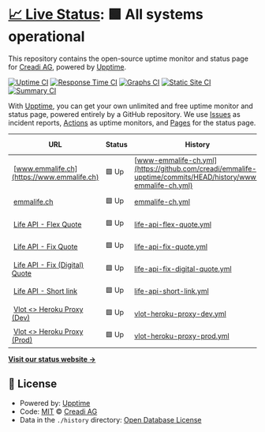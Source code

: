 # [📈 Live Status](https://creadi.github.io/emmalife-upptime): <!--live status--> **🟩 All systems operational**

This repository contains the open-source uptime monitor and status page for [Creadi AG](https://www.creadi.ch), powered by [Upptime](https://github.com/upptime/upptime).

[![Uptime CI](https://github.com/creadi/emmalife-upptime/workflows/Uptime%20CI/badge.svg)](https://github.com/upptime/upptime/actions?query=workflow%3A%22Uptime+CI%22)
[![Response Time CI](https://github.com/creadi/emmalife-upptime/workflows/Response%20Time%20CI/badge.svg)](https://github.com/upptime/upptime/actions?query=workflow%3A%22Response+Time+CI%22)
[![Graphs CI](https://github.com/creadi/emmalife-upptime/workflows/Graphs%20CI/badge.svg)](https://github.com/upptime/upptime/actions?query=workflow%3A%22Graphs+CI%22)
[![Static Site CI](https://github.com/creadi/emmalife-upptime/workflows/Static%20Site%20CI/badge.svg)](https://github.com/upptime/upptime/actions?query=workflow%3A%22Static+Site+CI%22)
[![Summary CI](https://github.com/creadi/emmalife-upptime/workflows/Summary%20CI/badge.svg)](https://github.com/upptime/upptime/actions?query=workflow%3A%22Summary+CI%22)

With [Upptime](https://upptime.js.org), you can get your own unlimited and free uptime monitor and status page, powered entirely by a GitHub repository. We use [Issues](https://github.com/creadi/emmalife-upptime/issues) as incident reports, [Actions](https://github.com/creadi/emmalife-upptime/actions) as uptime monitors, and [Pages](https://creadi.github.io/emmalife-upptime) for the status page.

<!--start: status pages-->
<!-- This summary is generated by Upptime (https://github.com/upptime/upptime) -->
<!-- Do not edit this manually, your changes will be overwritten -->
<!-- prettier-ignore -->
| URL | Status | History | Response Time | Uptime |
| --- | ------ | ------- | ------------- | ------ |
| <img alt="" src="https://www.emmalife.ch/favicon.ico" height="13"> [www.emmalife.ch](https://www.emmalife.ch) | 🟩 Up | [www-emmalife-ch.yml](https://github.com/creadi/emmalife-upptime/commits/HEAD/history/www-emmalife-ch.yml) | <details><summary><img alt="Response time graph" src="./graphs/www-emmalife-ch/response-time-week.png" height="20"> 295ms</summary><br><a href="https://creadi.github.io/emmalife-upptime/history/www-emmalife-ch"><img alt="Response time 326" src="https://img.shields.io/endpoint?url=https%3A%2F%2Fraw.githubusercontent.com%2Fcreadi%2Femmalife-upptime%2FHEAD%2Fapi%2Fwww-emmalife-ch%2Fresponse-time.json"></a><br><a href="https://creadi.github.io/emmalife-upptime/history/www-emmalife-ch"><img alt="24-hour response time 302" src="https://img.shields.io/endpoint?url=https%3A%2F%2Fraw.githubusercontent.com%2Fcreadi%2Femmalife-upptime%2FHEAD%2Fapi%2Fwww-emmalife-ch%2Fresponse-time-day.json"></a><br><a href="https://creadi.github.io/emmalife-upptime/history/www-emmalife-ch"><img alt="7-day response time 295" src="https://img.shields.io/endpoint?url=https%3A%2F%2Fraw.githubusercontent.com%2Fcreadi%2Femmalife-upptime%2FHEAD%2Fapi%2Fwww-emmalife-ch%2Fresponse-time-week.json"></a><br><a href="https://creadi.github.io/emmalife-upptime/history/www-emmalife-ch"><img alt="30-day response time 334" src="https://img.shields.io/endpoint?url=https%3A%2F%2Fraw.githubusercontent.com%2Fcreadi%2Femmalife-upptime%2FHEAD%2Fapi%2Fwww-emmalife-ch%2Fresponse-time-month.json"></a><br><a href="https://creadi.github.io/emmalife-upptime/history/www-emmalife-ch"><img alt="1-year response time 327" src="https://img.shields.io/endpoint?url=https%3A%2F%2Fraw.githubusercontent.com%2Fcreadi%2Femmalife-upptime%2FHEAD%2Fapi%2Fwww-emmalife-ch%2Fresponse-time-year.json"></a></details> | <details><summary><a href="https://creadi.github.io/emmalife-upptime/history/www-emmalife-ch">100.00%</a></summary><a href="https://creadi.github.io/emmalife-upptime/history/www-emmalife-ch"><img alt="All-time uptime 100.00%" src="https://img.shields.io/endpoint?url=https%3A%2F%2Fraw.githubusercontent.com%2Fcreadi%2Femmalife-upptime%2FHEAD%2Fapi%2Fwww-emmalife-ch%2Fuptime.json"></a><br><a href="https://creadi.github.io/emmalife-upptime/history/www-emmalife-ch"><img alt="24-hour uptime 100.00%" src="https://img.shields.io/endpoint?url=https%3A%2F%2Fraw.githubusercontent.com%2Fcreadi%2Femmalife-upptime%2FHEAD%2Fapi%2Fwww-emmalife-ch%2Fuptime-day.json"></a><br><a href="https://creadi.github.io/emmalife-upptime/history/www-emmalife-ch"><img alt="7-day uptime 100.00%" src="https://img.shields.io/endpoint?url=https%3A%2F%2Fraw.githubusercontent.com%2Fcreadi%2Femmalife-upptime%2FHEAD%2Fapi%2Fwww-emmalife-ch%2Fuptime-week.json"></a><br><a href="https://creadi.github.io/emmalife-upptime/history/www-emmalife-ch"><img alt="30-day uptime 100.00%" src="https://img.shields.io/endpoint?url=https%3A%2F%2Fraw.githubusercontent.com%2Fcreadi%2Femmalife-upptime%2FHEAD%2Fapi%2Fwww-emmalife-ch%2Fuptime-month.json"></a><br><a href="https://creadi.github.io/emmalife-upptime/history/www-emmalife-ch"><img alt="1-year uptime 100.00%" src="https://img.shields.io/endpoint?url=https%3A%2F%2Fraw.githubusercontent.com%2Fcreadi%2Femmalife-upptime%2FHEAD%2Fapi%2Fwww-emmalife-ch%2Fuptime-year.json"></a></details>
| <img alt="" src="https://www.emmalife.ch/favicon.ico" height="13"> [emmalife.ch](https://emmalife.ch) | 🟩 Up | [emmalife-ch.yml](https://github.com/creadi/emmalife-upptime/commits/HEAD/history/emmalife-ch.yml) | <details><summary><img alt="Response time graph" src="./graphs/emmalife-ch/response-time-week.png" height="20"> 273ms</summary><br><a href="https://creadi.github.io/emmalife-upptime/history/emmalife-ch"><img alt="Response time 291" src="https://img.shields.io/endpoint?url=https%3A%2F%2Fraw.githubusercontent.com%2Fcreadi%2Femmalife-upptime%2FHEAD%2Fapi%2Femmalife-ch%2Fresponse-time.json"></a><br><a href="https://creadi.github.io/emmalife-upptime/history/emmalife-ch"><img alt="24-hour response time 229" src="https://img.shields.io/endpoint?url=https%3A%2F%2Fraw.githubusercontent.com%2Fcreadi%2Femmalife-upptime%2FHEAD%2Fapi%2Femmalife-ch%2Fresponse-time-day.json"></a><br><a href="https://creadi.github.io/emmalife-upptime/history/emmalife-ch"><img alt="7-day response time 273" src="https://img.shields.io/endpoint?url=https%3A%2F%2Fraw.githubusercontent.com%2Fcreadi%2Femmalife-upptime%2FHEAD%2Fapi%2Femmalife-ch%2Fresponse-time-week.json"></a><br><a href="https://creadi.github.io/emmalife-upptime/history/emmalife-ch"><img alt="30-day response time 302" src="https://img.shields.io/endpoint?url=https%3A%2F%2Fraw.githubusercontent.com%2Fcreadi%2Femmalife-upptime%2FHEAD%2Fapi%2Femmalife-ch%2Fresponse-time-month.json"></a><br><a href="https://creadi.github.io/emmalife-upptime/history/emmalife-ch"><img alt="1-year response time 312" src="https://img.shields.io/endpoint?url=https%3A%2F%2Fraw.githubusercontent.com%2Fcreadi%2Femmalife-upptime%2FHEAD%2Fapi%2Femmalife-ch%2Fresponse-time-year.json"></a></details> | <details><summary><a href="https://creadi.github.io/emmalife-upptime/history/emmalife-ch">100.00%</a></summary><a href="https://creadi.github.io/emmalife-upptime/history/emmalife-ch"><img alt="All-time uptime 100.00%" src="https://img.shields.io/endpoint?url=https%3A%2F%2Fraw.githubusercontent.com%2Fcreadi%2Femmalife-upptime%2FHEAD%2Fapi%2Femmalife-ch%2Fuptime.json"></a><br><a href="https://creadi.github.io/emmalife-upptime/history/emmalife-ch"><img alt="24-hour uptime 100.00%" src="https://img.shields.io/endpoint?url=https%3A%2F%2Fraw.githubusercontent.com%2Fcreadi%2Femmalife-upptime%2FHEAD%2Fapi%2Femmalife-ch%2Fuptime-day.json"></a><br><a href="https://creadi.github.io/emmalife-upptime/history/emmalife-ch"><img alt="7-day uptime 100.00%" src="https://img.shields.io/endpoint?url=https%3A%2F%2Fraw.githubusercontent.com%2Fcreadi%2Femmalife-upptime%2FHEAD%2Fapi%2Femmalife-ch%2Fuptime-week.json"></a><br><a href="https://creadi.github.io/emmalife-upptime/history/emmalife-ch"><img alt="30-day uptime 100.00%" src="https://img.shields.io/endpoint?url=https%3A%2F%2Fraw.githubusercontent.com%2Fcreadi%2Femmalife-upptime%2FHEAD%2Fapi%2Femmalife-ch%2Fuptime-month.json"></a><br><a href="https://creadi.github.io/emmalife-upptime/history/emmalife-ch"><img alt="1-year uptime 100.00%" src="https://img.shields.io/endpoint?url=https%3A%2F%2Fraw.githubusercontent.com%2Fcreadi%2Femmalife-upptime%2FHEAD%2Fapi%2Femmalife-ch%2Fuptime-year.json"></a></details>
| <img alt="" src="https://www.emmalife.ch/favicon.ico" height="13"> [Life API - Flex Quote](https://dev.api.emmalife.ch/products/FxUf8OlzM/quotes) | 🟩 Up | [life-api-flex-quote.yml](https://github.com/creadi/emmalife-upptime/commits/HEAD/history/life-api-flex-quote.yml) | <details><summary><img alt="Response time graph" src="./graphs/life-api-flex-quote/response-time-week.png" height="20"> 574ms</summary><br><a href="https://creadi.github.io/emmalife-upptime/history/life-api-flex-quote"><img alt="Response time 538" src="https://img.shields.io/endpoint?url=https%3A%2F%2Fraw.githubusercontent.com%2Fcreadi%2Femmalife-upptime%2FHEAD%2Fapi%2Flife-api-flex-quote%2Fresponse-time.json"></a><br><a href="https://creadi.github.io/emmalife-upptime/history/life-api-flex-quote"><img alt="24-hour response time 707" src="https://img.shields.io/endpoint?url=https%3A%2F%2Fraw.githubusercontent.com%2Fcreadi%2Femmalife-upptime%2FHEAD%2Fapi%2Flife-api-flex-quote%2Fresponse-time-day.json"></a><br><a href="https://creadi.github.io/emmalife-upptime/history/life-api-flex-quote"><img alt="7-day response time 574" src="https://img.shields.io/endpoint?url=https%3A%2F%2Fraw.githubusercontent.com%2Fcreadi%2Femmalife-upptime%2FHEAD%2Fapi%2Flife-api-flex-quote%2Fresponse-time-week.json"></a><br><a href="https://creadi.github.io/emmalife-upptime/history/life-api-flex-quote"><img alt="30-day response time 541" src="https://img.shields.io/endpoint?url=https%3A%2F%2Fraw.githubusercontent.com%2Fcreadi%2Femmalife-upptime%2FHEAD%2Fapi%2Flife-api-flex-quote%2Fresponse-time-month.json"></a><br><a href="https://creadi.github.io/emmalife-upptime/history/life-api-flex-quote"><img alt="1-year response time 538" src="https://img.shields.io/endpoint?url=https%3A%2F%2Fraw.githubusercontent.com%2Fcreadi%2Femmalife-upptime%2FHEAD%2Fapi%2Flife-api-flex-quote%2Fresponse-time-year.json"></a></details> | <details><summary><a href="https://creadi.github.io/emmalife-upptime/history/life-api-flex-quote">100.00%</a></summary><a href="https://creadi.github.io/emmalife-upptime/history/life-api-flex-quote"><img alt="All-time uptime 100.00%" src="https://img.shields.io/endpoint?url=https%3A%2F%2Fraw.githubusercontent.com%2Fcreadi%2Femmalife-upptime%2FHEAD%2Fapi%2Flife-api-flex-quote%2Fuptime.json"></a><br><a href="https://creadi.github.io/emmalife-upptime/history/life-api-flex-quote"><img alt="24-hour uptime 100.00%" src="https://img.shields.io/endpoint?url=https%3A%2F%2Fraw.githubusercontent.com%2Fcreadi%2Femmalife-upptime%2FHEAD%2Fapi%2Flife-api-flex-quote%2Fuptime-day.json"></a><br><a href="https://creadi.github.io/emmalife-upptime/history/life-api-flex-quote"><img alt="7-day uptime 100.00%" src="https://img.shields.io/endpoint?url=https%3A%2F%2Fraw.githubusercontent.com%2Fcreadi%2Femmalife-upptime%2FHEAD%2Fapi%2Flife-api-flex-quote%2Fuptime-week.json"></a><br><a href="https://creadi.github.io/emmalife-upptime/history/life-api-flex-quote"><img alt="30-day uptime 100.00%" src="https://img.shields.io/endpoint?url=https%3A%2F%2Fraw.githubusercontent.com%2Fcreadi%2Femmalife-upptime%2FHEAD%2Fapi%2Flife-api-flex-quote%2Fuptime-month.json"></a><br><a href="https://creadi.github.io/emmalife-upptime/history/life-api-flex-quote"><img alt="1-year uptime 100.00%" src="https://img.shields.io/endpoint?url=https%3A%2F%2Fraw.githubusercontent.com%2Fcreadi%2Femmalife-upptime%2FHEAD%2Fapi%2Flife-api-flex-quote%2Fuptime-year.json"></a></details>
| <img alt="" src="https://www.emmalife.ch/favicon.ico" height="13"> [Life API - Fix Quote](https://dev.api.emmalife.ch/products/FxUf8OlzM/quotes) | 🟩 Up | [life-api-fix-quote.yml](https://github.com/creadi/emmalife-upptime/commits/HEAD/history/life-api-fix-quote.yml) | <details><summary><img alt="Response time graph" src="./graphs/life-api-fix-quote/response-time-week.png" height="20"> 137ms</summary><br><a href="https://creadi.github.io/emmalife-upptime/history/life-api-fix-quote"><img alt="Response time 129" src="https://img.shields.io/endpoint?url=https%3A%2F%2Fraw.githubusercontent.com%2Fcreadi%2Femmalife-upptime%2FHEAD%2Fapi%2Flife-api-fix-quote%2Fresponse-time.json"></a><br><a href="https://creadi.github.io/emmalife-upptime/history/life-api-fix-quote"><img alt="24-hour response time 161" src="https://img.shields.io/endpoint?url=https%3A%2F%2Fraw.githubusercontent.com%2Fcreadi%2Femmalife-upptime%2FHEAD%2Fapi%2Flife-api-fix-quote%2Fresponse-time-day.json"></a><br><a href="https://creadi.github.io/emmalife-upptime/history/life-api-fix-quote"><img alt="7-day response time 137" src="https://img.shields.io/endpoint?url=https%3A%2F%2Fraw.githubusercontent.com%2Fcreadi%2Femmalife-upptime%2FHEAD%2Fapi%2Flife-api-fix-quote%2Fresponse-time-week.json"></a><br><a href="https://creadi.github.io/emmalife-upptime/history/life-api-fix-quote"><img alt="30-day response time 131" src="https://img.shields.io/endpoint?url=https%3A%2F%2Fraw.githubusercontent.com%2Fcreadi%2Femmalife-upptime%2FHEAD%2Fapi%2Flife-api-fix-quote%2Fresponse-time-month.json"></a><br><a href="https://creadi.github.io/emmalife-upptime/history/life-api-fix-quote"><img alt="1-year response time 129" src="https://img.shields.io/endpoint?url=https%3A%2F%2Fraw.githubusercontent.com%2Fcreadi%2Femmalife-upptime%2FHEAD%2Fapi%2Flife-api-fix-quote%2Fresponse-time-year.json"></a></details> | <details><summary><a href="https://creadi.github.io/emmalife-upptime/history/life-api-fix-quote">100.00%</a></summary><a href="https://creadi.github.io/emmalife-upptime/history/life-api-fix-quote"><img alt="All-time uptime 100.00%" src="https://img.shields.io/endpoint?url=https%3A%2F%2Fraw.githubusercontent.com%2Fcreadi%2Femmalife-upptime%2FHEAD%2Fapi%2Flife-api-fix-quote%2Fuptime.json"></a><br><a href="https://creadi.github.io/emmalife-upptime/history/life-api-fix-quote"><img alt="24-hour uptime 100.00%" src="https://img.shields.io/endpoint?url=https%3A%2F%2Fraw.githubusercontent.com%2Fcreadi%2Femmalife-upptime%2FHEAD%2Fapi%2Flife-api-fix-quote%2Fuptime-day.json"></a><br><a href="https://creadi.github.io/emmalife-upptime/history/life-api-fix-quote"><img alt="7-day uptime 100.00%" src="https://img.shields.io/endpoint?url=https%3A%2F%2Fraw.githubusercontent.com%2Fcreadi%2Femmalife-upptime%2FHEAD%2Fapi%2Flife-api-fix-quote%2Fuptime-week.json"></a><br><a href="https://creadi.github.io/emmalife-upptime/history/life-api-fix-quote"><img alt="30-day uptime 100.00%" src="https://img.shields.io/endpoint?url=https%3A%2F%2Fraw.githubusercontent.com%2Fcreadi%2Femmalife-upptime%2FHEAD%2Fapi%2Flife-api-fix-quote%2Fuptime-month.json"></a><br><a href="https://creadi.github.io/emmalife-upptime/history/life-api-fix-quote"><img alt="1-year uptime 100.00%" src="https://img.shields.io/endpoint?url=https%3A%2F%2Fraw.githubusercontent.com%2Fcreadi%2Femmalife-upptime%2FHEAD%2Fapi%2Flife-api-fix-quote%2Fuptime-year.json"></a></details>
| <img alt="" src="https://www.emmalife.ch/favicon.ico" height="13"> [Life API - Fix (Digital) Quote](https://dev.api.emmalife.ch/products/NYrnfYEvk/quotes) | 🟩 Up | [life-api-fix-digital-quote.yml](https://github.com/creadi/emmalife-upptime/commits/HEAD/history/life-api-fix-digital-quote.yml) | <details><summary><img alt="Response time graph" src="./graphs/life-api-fix-digital-quote/response-time-week.png" height="20"> 394ms</summary><br><a href="https://creadi.github.io/emmalife-upptime/history/life-api-fix-digital-quote"><img alt="Response time 427" src="https://img.shields.io/endpoint?url=https%3A%2F%2Fraw.githubusercontent.com%2Fcreadi%2Femmalife-upptime%2FHEAD%2Fapi%2Flife-api-fix-digital-quote%2Fresponse-time.json"></a><br><a href="https://creadi.github.io/emmalife-upptime/history/life-api-fix-digital-quote"><img alt="24-hour response time 486" src="https://img.shields.io/endpoint?url=https%3A%2F%2Fraw.githubusercontent.com%2Fcreadi%2Femmalife-upptime%2FHEAD%2Fapi%2Flife-api-fix-digital-quote%2Fresponse-time-day.json"></a><br><a href="https://creadi.github.io/emmalife-upptime/history/life-api-fix-digital-quote"><img alt="7-day response time 394" src="https://img.shields.io/endpoint?url=https%3A%2F%2Fraw.githubusercontent.com%2Fcreadi%2Femmalife-upptime%2FHEAD%2Fapi%2Flife-api-fix-digital-quote%2Fresponse-time-week.json"></a><br><a href="https://creadi.github.io/emmalife-upptime/history/life-api-fix-digital-quote"><img alt="30-day response time 414" src="https://img.shields.io/endpoint?url=https%3A%2F%2Fraw.githubusercontent.com%2Fcreadi%2Femmalife-upptime%2FHEAD%2Fapi%2Flife-api-fix-digital-quote%2Fresponse-time-month.json"></a><br><a href="https://creadi.github.io/emmalife-upptime/history/life-api-fix-digital-quote"><img alt="1-year response time 427" src="https://img.shields.io/endpoint?url=https%3A%2F%2Fraw.githubusercontent.com%2Fcreadi%2Femmalife-upptime%2FHEAD%2Fapi%2Flife-api-fix-digital-quote%2Fresponse-time-year.json"></a></details> | <details><summary><a href="https://creadi.github.io/emmalife-upptime/history/life-api-fix-digital-quote">100.00%</a></summary><a href="https://creadi.github.io/emmalife-upptime/history/life-api-fix-digital-quote"><img alt="All-time uptime 100.00%" src="https://img.shields.io/endpoint?url=https%3A%2F%2Fraw.githubusercontent.com%2Fcreadi%2Femmalife-upptime%2FHEAD%2Fapi%2Flife-api-fix-digital-quote%2Fuptime.json"></a><br><a href="https://creadi.github.io/emmalife-upptime/history/life-api-fix-digital-quote"><img alt="24-hour uptime 100.00%" src="https://img.shields.io/endpoint?url=https%3A%2F%2Fraw.githubusercontent.com%2Fcreadi%2Femmalife-upptime%2FHEAD%2Fapi%2Flife-api-fix-digital-quote%2Fuptime-day.json"></a><br><a href="https://creadi.github.io/emmalife-upptime/history/life-api-fix-digital-quote"><img alt="7-day uptime 100.00%" src="https://img.shields.io/endpoint?url=https%3A%2F%2Fraw.githubusercontent.com%2Fcreadi%2Femmalife-upptime%2FHEAD%2Fapi%2Flife-api-fix-digital-quote%2Fuptime-week.json"></a><br><a href="https://creadi.github.io/emmalife-upptime/history/life-api-fix-digital-quote"><img alt="30-day uptime 100.00%" src="https://img.shields.io/endpoint?url=https%3A%2F%2Fraw.githubusercontent.com%2Fcreadi%2Femmalife-upptime%2FHEAD%2Fapi%2Flife-api-fix-digital-quote%2Fuptime-month.json"></a><br><a href="https://creadi.github.io/emmalife-upptime/history/life-api-fix-digital-quote"><img alt="1-year uptime 100.00%" src="https://img.shields.io/endpoint?url=https%3A%2F%2Fraw.githubusercontent.com%2Fcreadi%2Femmalife-upptime%2FHEAD%2Fapi%2Flife-api-fix-digital-quote%2Fuptime-year.json"></a></details>
| <img alt="" src="https://www.emmalife.ch/favicon.ico" height="13"> [Life API - Short link](https://api.life.creadi.ch/sl) | 🟩 Up | [life-api-short-link.yml](https://github.com/creadi/emmalife-upptime/commits/HEAD/history/life-api-short-link.yml) | <details><summary><img alt="Response time graph" src="./graphs/life-api-short-link/response-time-week.png" height="20"> 570ms</summary><br><a href="https://creadi.github.io/emmalife-upptime/history/life-api-short-link"><img alt="Response time 175" src="https://img.shields.io/endpoint?url=https%3A%2F%2Fraw.githubusercontent.com%2Fcreadi%2Femmalife-upptime%2FHEAD%2Fapi%2Flife-api-short-link%2Fresponse-time.json"></a><br><a href="https://creadi.github.io/emmalife-upptime/history/life-api-short-link"><img alt="24-hour response time 683" src="https://img.shields.io/endpoint?url=https%3A%2F%2Fraw.githubusercontent.com%2Fcreadi%2Femmalife-upptime%2FHEAD%2Fapi%2Flife-api-short-link%2Fresponse-time-day.json"></a><br><a href="https://creadi.github.io/emmalife-upptime/history/life-api-short-link"><img alt="7-day response time 570" src="https://img.shields.io/endpoint?url=https%3A%2F%2Fraw.githubusercontent.com%2Fcreadi%2Femmalife-upptime%2FHEAD%2Fapi%2Flife-api-short-link%2Fresponse-time-week.json"></a><br><a href="https://creadi.github.io/emmalife-upptime/history/life-api-short-link"><img alt="30-day response time 530" src="https://img.shields.io/endpoint?url=https%3A%2F%2Fraw.githubusercontent.com%2Fcreadi%2Femmalife-upptime%2FHEAD%2Fapi%2Flife-api-short-link%2Fresponse-time-month.json"></a><br><a href="https://creadi.github.io/emmalife-upptime/history/life-api-short-link"><img alt="1-year response time 200" src="https://img.shields.io/endpoint?url=https%3A%2F%2Fraw.githubusercontent.com%2Fcreadi%2Femmalife-upptime%2FHEAD%2Fapi%2Flife-api-short-link%2Fresponse-time-year.json"></a></details> | <details><summary><a href="https://creadi.github.io/emmalife-upptime/history/life-api-short-link">100.00%</a></summary><a href="https://creadi.github.io/emmalife-upptime/history/life-api-short-link"><img alt="All-time uptime 100.00%" src="https://img.shields.io/endpoint?url=https%3A%2F%2Fraw.githubusercontent.com%2Fcreadi%2Femmalife-upptime%2FHEAD%2Fapi%2Flife-api-short-link%2Fuptime.json"></a><br><a href="https://creadi.github.io/emmalife-upptime/history/life-api-short-link"><img alt="24-hour uptime 100.00%" src="https://img.shields.io/endpoint?url=https%3A%2F%2Fraw.githubusercontent.com%2Fcreadi%2Femmalife-upptime%2FHEAD%2Fapi%2Flife-api-short-link%2Fuptime-day.json"></a><br><a href="https://creadi.github.io/emmalife-upptime/history/life-api-short-link"><img alt="7-day uptime 100.00%" src="https://img.shields.io/endpoint?url=https%3A%2F%2Fraw.githubusercontent.com%2Fcreadi%2Femmalife-upptime%2FHEAD%2Fapi%2Flife-api-short-link%2Fuptime-week.json"></a><br><a href="https://creadi.github.io/emmalife-upptime/history/life-api-short-link"><img alt="30-day uptime 100.00%" src="https://img.shields.io/endpoint?url=https%3A%2F%2Fraw.githubusercontent.com%2Fcreadi%2Femmalife-upptime%2FHEAD%2Fapi%2Flife-api-short-link%2Fuptime-month.json"></a><br><a href="https://creadi.github.io/emmalife-upptime/history/life-api-short-link"><img alt="1-year uptime 100.00%" src="https://img.shields.io/endpoint?url=https%3A%2F%2Fraw.githubusercontent.com%2Fcreadi%2Femmalife-upptime%2FHEAD%2Fapi%2Flife-api-short-link%2Fuptime-year.json"></a></details>
| <img alt="" src="https://flow.swiss/favicon.ico" height="13"> [Vlot <> Heroku Proxy (Dev)](https://dev.vlot.api.emmalife.ch) | 🟩 Up | [vlot-heroku-proxy-dev.yml](https://github.com/creadi/emmalife-upptime/commits/HEAD/history/vlot-heroku-proxy-dev.yml) | <details><summary><img alt="Response time graph" src="./graphs/vlot-heroku-proxy-dev/response-time-week.png" height="20"> 675ms</summary><br><a href="https://creadi.github.io/emmalife-upptime/history/vlot-heroku-proxy-dev"><img alt="Response time 665" src="https://img.shields.io/endpoint?url=https%3A%2F%2Fraw.githubusercontent.com%2Fcreadi%2Femmalife-upptime%2FHEAD%2Fapi%2Fvlot-heroku-proxy-dev%2Fresponse-time.json"></a><br><a href="https://creadi.github.io/emmalife-upptime/history/vlot-heroku-proxy-dev"><img alt="24-hour response time 678" src="https://img.shields.io/endpoint?url=https%3A%2F%2Fraw.githubusercontent.com%2Fcreadi%2Femmalife-upptime%2FHEAD%2Fapi%2Fvlot-heroku-proxy-dev%2Fresponse-time-day.json"></a><br><a href="https://creadi.github.io/emmalife-upptime/history/vlot-heroku-proxy-dev"><img alt="7-day response time 675" src="https://img.shields.io/endpoint?url=https%3A%2F%2Fraw.githubusercontent.com%2Fcreadi%2Femmalife-upptime%2FHEAD%2Fapi%2Fvlot-heroku-proxy-dev%2Fresponse-time-week.json"></a><br><a href="https://creadi.github.io/emmalife-upptime/history/vlot-heroku-proxy-dev"><img alt="30-day response time 675" src="https://img.shields.io/endpoint?url=https%3A%2F%2Fraw.githubusercontent.com%2Fcreadi%2Femmalife-upptime%2FHEAD%2Fapi%2Fvlot-heroku-proxy-dev%2Fresponse-time-month.json"></a><br><a href="https://creadi.github.io/emmalife-upptime/history/vlot-heroku-proxy-dev"><img alt="1-year response time 665" src="https://img.shields.io/endpoint?url=https%3A%2F%2Fraw.githubusercontent.com%2Fcreadi%2Femmalife-upptime%2FHEAD%2Fapi%2Fvlot-heroku-proxy-dev%2Fresponse-time-year.json"></a></details> | <details><summary><a href="https://creadi.github.io/emmalife-upptime/history/vlot-heroku-proxy-dev">100.00%</a></summary><a href="https://creadi.github.io/emmalife-upptime/history/vlot-heroku-proxy-dev"><img alt="All-time uptime 100.00%" src="https://img.shields.io/endpoint?url=https%3A%2F%2Fraw.githubusercontent.com%2Fcreadi%2Femmalife-upptime%2FHEAD%2Fapi%2Fvlot-heroku-proxy-dev%2Fuptime.json"></a><br><a href="https://creadi.github.io/emmalife-upptime/history/vlot-heroku-proxy-dev"><img alt="24-hour uptime 100.00%" src="https://img.shields.io/endpoint?url=https%3A%2F%2Fraw.githubusercontent.com%2Fcreadi%2Femmalife-upptime%2FHEAD%2Fapi%2Fvlot-heroku-proxy-dev%2Fuptime-day.json"></a><br><a href="https://creadi.github.io/emmalife-upptime/history/vlot-heroku-proxy-dev"><img alt="7-day uptime 100.00%" src="https://img.shields.io/endpoint?url=https%3A%2F%2Fraw.githubusercontent.com%2Fcreadi%2Femmalife-upptime%2FHEAD%2Fapi%2Fvlot-heroku-proxy-dev%2Fuptime-week.json"></a><br><a href="https://creadi.github.io/emmalife-upptime/history/vlot-heroku-proxy-dev"><img alt="30-day uptime 100.00%" src="https://img.shields.io/endpoint?url=https%3A%2F%2Fraw.githubusercontent.com%2Fcreadi%2Femmalife-upptime%2FHEAD%2Fapi%2Fvlot-heroku-proxy-dev%2Fuptime-month.json"></a><br><a href="https://creadi.github.io/emmalife-upptime/history/vlot-heroku-proxy-dev"><img alt="1-year uptime 100.00%" src="https://img.shields.io/endpoint?url=https%3A%2F%2Fraw.githubusercontent.com%2Fcreadi%2Femmalife-upptime%2FHEAD%2Fapi%2Fvlot-heroku-proxy-dev%2Fuptime-year.json"></a></details>
| <img alt="" src="https://flow.swiss/favicon.ico" height="13"> [Vlot <> Heroku Proxy (Prod)](https://vlot.api.emmalife.ch) | 🟩 Up | [vlot-heroku-proxy-prod.yml](https://github.com/creadi/emmalife-upptime/commits/HEAD/history/vlot-heroku-proxy-prod.yml) | <details><summary><img alt="Response time graph" src="./graphs/vlot-heroku-proxy-prod/response-time-week.png" height="20"> 652ms</summary><br><a href="https://creadi.github.io/emmalife-upptime/history/vlot-heroku-proxy-prod"><img alt="Response time 669" src="https://img.shields.io/endpoint?url=https%3A%2F%2Fraw.githubusercontent.com%2Fcreadi%2Femmalife-upptime%2FHEAD%2Fapi%2Fvlot-heroku-proxy-prod%2Fresponse-time.json"></a><br><a href="https://creadi.github.io/emmalife-upptime/history/vlot-heroku-proxy-prod"><img alt="24-hour response time 675" src="https://img.shields.io/endpoint?url=https%3A%2F%2Fraw.githubusercontent.com%2Fcreadi%2Femmalife-upptime%2FHEAD%2Fapi%2Fvlot-heroku-proxy-prod%2Fresponse-time-day.json"></a><br><a href="https://creadi.github.io/emmalife-upptime/history/vlot-heroku-proxy-prod"><img alt="7-day response time 652" src="https://img.shields.io/endpoint?url=https%3A%2F%2Fraw.githubusercontent.com%2Fcreadi%2Femmalife-upptime%2FHEAD%2Fapi%2Fvlot-heroku-proxy-prod%2Fresponse-time-week.json"></a><br><a href="https://creadi.github.io/emmalife-upptime/history/vlot-heroku-proxy-prod"><img alt="30-day response time 679" src="https://img.shields.io/endpoint?url=https%3A%2F%2Fraw.githubusercontent.com%2Fcreadi%2Femmalife-upptime%2FHEAD%2Fapi%2Fvlot-heroku-proxy-prod%2Fresponse-time-month.json"></a><br><a href="https://creadi.github.io/emmalife-upptime/history/vlot-heroku-proxy-prod"><img alt="1-year response time 669" src="https://img.shields.io/endpoint?url=https%3A%2F%2Fraw.githubusercontent.com%2Fcreadi%2Femmalife-upptime%2FHEAD%2Fapi%2Fvlot-heroku-proxy-prod%2Fresponse-time-year.json"></a></details> | <details><summary><a href="https://creadi.github.io/emmalife-upptime/history/vlot-heroku-proxy-prod">100.00%</a></summary><a href="https://creadi.github.io/emmalife-upptime/history/vlot-heroku-proxy-prod"><img alt="All-time uptime 100.00%" src="https://img.shields.io/endpoint?url=https%3A%2F%2Fraw.githubusercontent.com%2Fcreadi%2Femmalife-upptime%2FHEAD%2Fapi%2Fvlot-heroku-proxy-prod%2Fuptime.json"></a><br><a href="https://creadi.github.io/emmalife-upptime/history/vlot-heroku-proxy-prod"><img alt="24-hour uptime 100.00%" src="https://img.shields.io/endpoint?url=https%3A%2F%2Fraw.githubusercontent.com%2Fcreadi%2Femmalife-upptime%2FHEAD%2Fapi%2Fvlot-heroku-proxy-prod%2Fuptime-day.json"></a><br><a href="https://creadi.github.io/emmalife-upptime/history/vlot-heroku-proxy-prod"><img alt="7-day uptime 100.00%" src="https://img.shields.io/endpoint?url=https%3A%2F%2Fraw.githubusercontent.com%2Fcreadi%2Femmalife-upptime%2FHEAD%2Fapi%2Fvlot-heroku-proxy-prod%2Fuptime-week.json"></a><br><a href="https://creadi.github.io/emmalife-upptime/history/vlot-heroku-proxy-prod"><img alt="30-day uptime 100.00%" src="https://img.shields.io/endpoint?url=https%3A%2F%2Fraw.githubusercontent.com%2Fcreadi%2Femmalife-upptime%2FHEAD%2Fapi%2Fvlot-heroku-proxy-prod%2Fuptime-month.json"></a><br><a href="https://creadi.github.io/emmalife-upptime/history/vlot-heroku-proxy-prod"><img alt="1-year uptime 100.00%" src="https://img.shields.io/endpoint?url=https%3A%2F%2Fraw.githubusercontent.com%2Fcreadi%2Femmalife-upptime%2FHEAD%2Fapi%2Fvlot-heroku-proxy-prod%2Fuptime-year.json"></a></details>

<!--end: status pages-->

[**Visit our status website →**](https://creadi.github.io/emmalife-upptime)

## 📄 License

- Powered by: [Upptime](https://github.com/upptime/upptime)
- Code: [MIT](./LICENSE) © [Creadi AG](https://www.creadi.ch)
- Data in the `./history` directory: [Open Database License](https://opendatacommons.org/licenses/odbl/1-0/)
